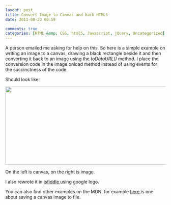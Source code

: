 ```yaml
---
layout: post
title: Convert Image to Canvas and back HTML5
date: 2011-08-23 00:59

comments: true
categories: [HTML &amp; CSS, html5, Javascript, jQuery, Uncategorized]
---
```

A person emailed me asking for help on this. So here is a simple example on writing an image to a canvas, drawing a black rectangle beside it and then converting it back to an image using the <em>toDataURL() </em>method. I place the conversion code in the image.onload method instead of using events for the succinctness of the code.

<script src="https://gist.github.com/1764159.js?file=img2canvas.htm"></script>

Should look like:

<a href="http://www.shawnmclean.com/wp-content/uploads/2011/08/canvtoimg.png"><img class="aligncenter size-full wp-image-263" title="canvtoimg" src="http://www.shawnmclean.com/wp-content/uploads/2011/08/canvtoimg.png" alt="" width="584" height="245" /></a>

On the left is canvas, on the right is image.

I also rewrote it in <a href="http://jsfiddle.net/mcUHb/">jsfiddle </a>using google logo.

You can also find other examples on the MDN, for example <a href="https://developer.mozilla.org/en/Code_snippets/Canvas">here </a>is one about saving a canvas image to file.
